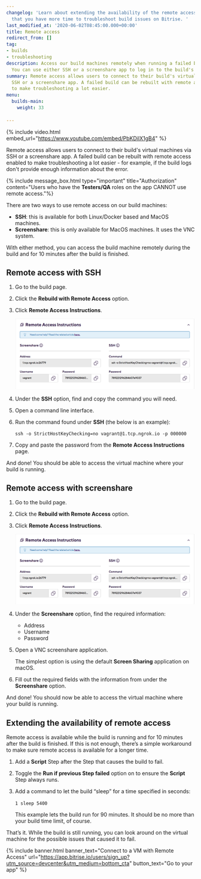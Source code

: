 ```yaml
---
changelog: 'Learn about extending the availability of the remote access feature so
  that you have more time to troubleshoot build issues on Bitrise. '
last_modified_at: '2020-06-02T08:45:00.000+00:00'
title: Remote access
redirect_from: []
tag:
- builds
- troubleshooting
description: Access our build machines remotely when running a failed build again.
  You can use either SSH or a screenshare app to log in to the build's virtual machine.
summary: Remote access allows users to connect to their build's virtual machines via
  SSH or a screenshare app. A failed build can be rebuilt with remote access enabled
  to make troubleshooting a lot easier.
menu:
  builds-main:
    weight: 33

---
```

{% include video.html embed_url="https://www.youtube.com/embed/PbKDilX1gB4" %}

Remote access allows users to connect to their build's virtual machines via SSH or a screenshare app. A failed build can be rebuilt with remote access enabled to make troubleshooting a lot easier - for example, if the build logs don't provide enough information about the error.

{% include message_box.html type="important" title="Authorization" content="Users who have the **Testers/QA** roles on the app CANNOT use remote access."%}

There are two ways to use remote access on our build machines:

* **SSH**: this is available for both Linux/Docker based and MacOS machines.
* **Screenshare**: this is only available for MacOS machines. It uses the VNC system.

With either method, you can access the build machine remotely during the build and for 10 minutes after the build is finished.

## Remote access with SSH

1. Go to the build page.
2. Click the **Rebuild with Remote Access** option.
3. Click **Remote Access Instructions**.

   ![{{ page.title }}](/img/remote-access-instructions.png)
4. Under the **SSH** option, find and copy the command you will need.
5. Open a command line interface.
6. Run the command found under **SSH** (the below is an example):

       ssh -o StrictHostKeyChecking=no vagrant@1.tcp.ngrok.io -p 000000
7. Copy and paste the password from the **Remote Access Instructions** page.

And done! You should be able to access the virtual machine where your build is running.

## Remote access with screenshare

1. Go to the build page.
2. Click the **Rebuild with Remote Access** option.
3. Click **Remote Access Instructions**.

   ![{{ page.title }}](/img/remote-access-instructions.png)
4. Under the **Screenshare** option, find the required information:
   * Address
   * Username
   * Password
5. Open a VNC screenshare application.

   The simplest option is using the default **Screen Sharing** application on macOS.
6. Fill out the required fields with the information from under the **Screenshare** option.

And done! You should now be able to access the virtual machine where your build is running.

## Extending the availability of remote access

Remote access is available while the build is running and for 10 minutes after the build is finished. If this is not enough, there’s a simple workaround to make sure remote access is available for a longer time.

1. Add a **Script** Step after the Step that causes the build to fail.
2. Toggle the **Run if previous Step failed** option on to ensure the **Script** Step always runs.
3. Add a command to let the build “sleep” for a time specified in seconds:

   `1 sleep 5400`

   This example lets the build run for 90 minutes. It should be no more than your build time limit, of course.

That’s it. While the build is still running, you can look around on the virtual machine for the possible issues that caused it to fail.

{% include banner.html banner_text="Connect to a VM with Remote Access" url="https://app.bitrise.io/users/sign_up?utm_source=devcenter&utm_medium=bottom_cta" button_text="Go to your app" %}